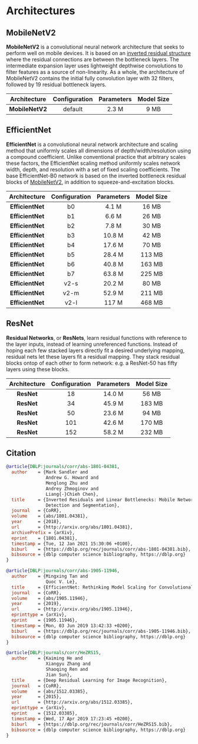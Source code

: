 # Architectures

## MobileNetV2

**MobileNetV2** is a convolutional neural network architecture that seeks to perform well on mobile devices. It is based on an [inverted residual structure](https://paperswithcode.com/method/inverted-residual-block) where the residual connections are between the bottleneck layers.  The intermediate expansion layer uses lightweight depthwise convolutions to filter features as a source of non-linearity. As a whole, the architecture of MobileNetV2 contains the initial fully convolution layer with 32 filters, followed by 19 residual bottleneck layers.

|  Architecture   | Configuration | Parameters | Model Size |
| :-------------: | :-----------: | :--------: | :--------: |
| **MobileNetV2** |    default    |   2.3 M    |  9 MB  |

## EfficientNet

**EfficientNet** is a convolutional neural network architecture and scaling method that uniformly scales all dimensions of depth/width/resolution using a compound coefficient. Unlike conventional practice that arbitrary scales these factors, the EfficientNet scaling method uniformly scales network width, depth, and resolution with a set of fixed scaling coefficients. The base EfficientNet-B0 network is based on the inverted bottleneck residual blocks of [MobileNetV2](https://paperswithcode.com/method/mobilenetv2), in addition to squeeze-and-excitation blocks.

|  Architecture   | Configuration | Parameters | Model Size |
| :-------------: | :-----------: | :--------: | :--------: |
| **EfficientNet** |    b0    |   4.1 M    |  16 MB  |
| **EfficientNet** |    b1    |   6.6 M    |  26 MB  |
| **EfficientNet** |    b2    |   7.8 M    |  30 MB  |
| **EfficientNet** |    b3    |   10.8 M    |  42 MB  |
| **EfficientNet** |    b4    |   17.6 M    |  70 MB  |
| **EfficientNet** |    b5    |   28.4 M    |  113 MB  |
| **EfficientNet** |    b6    |   40.8 M    |  163 MB  |
| **EfficientNet** |    b7    |   63.8 M    |  225 MB  |
| **EfficientNet** |    v2-s    |   20.2 M    |  80 MB  |
| **EfficientNet** |    v2-m    |   52.9 M    |  211 MB  |
| **EfficientNet** |    v2-l    |   117 M    |  468 MB  |

## ResNet

**Residual Networks**, or **ResNets**, learn residual functions with reference to the layer inputs, instead of learning unreferenced functions. Instead of hoping each few stacked layers directly fit a desired underlying mapping, residual nets let these layers fit a residual mapping. They stack residual blocks ontop of each other to form network: e.g. a ResNet-50 has fifty layers using these blocks.

|  Architecture   | Configuration | Parameters | Model Size |
| :-------------: | :-----------: | :--------: | :--------: |
| **ResNet** |    18    |   14.0 M    |  56 MB  |
| **ResNet** |    34    |   45.9 M    |  183 MB  |
| **ResNet** |    50    |   23.6 M   |  94 MB  |
| **ResNet** |    101    |   42.6 M   |  170 MB  |
| **ResNet** |    152    |   58.2 M   |  232 MB  |

## Citation

```BibTeX
@article{DBLP:journals/corr/abs-1801-04381,
  author    = {Mark Sandler and
               Andrew G. Howard and
               Menglong Zhu and
               Andrey Zhmoginov and
               Liang{-}Chieh Chen},
  title     = {Inverted Residuals and Linear Bottlenecks: Mobile Networks for Classification,
               Detection and Segmentation},
  journal   = {CoRR},
  volume    = {abs/1801.04381},
  year      = {2018},
  url       = {http://arxiv.org/abs/1801.04381},
  archivePrefix = {arXiv},
  eprint    = {1801.04381},
  timestamp = {Tue, 12 Jan 2021 15:30:06 +0100},
  biburl    = {https://dblp.org/rec/journals/corr/abs-1801-04381.bib},
  bibsource = {dblp computer science bibliography, https://dblp.org}
}
```

```BibTeX
@article{DBLP:journals/corr/abs-1905-11946,
  author    = {Mingxing Tan and
               Quoc V. Le},
  title     = {EfficientNet: Rethinking Model Scaling for Convolutional Neural Networks},
  journal   = {CoRR},
  volume    = {abs/1905.11946},
  year      = {2019},
  url       = {http://arxiv.org/abs/1905.11946},
  eprinttype = {arXiv},
  eprint    = {1905.11946},
  timestamp = {Mon, 03 Jun 2019 13:42:33 +0200},
  biburl    = {https://dblp.org/rec/journals/corr/abs-1905-11946.bib},
  bibsource = {dblp computer science bibliography, https://dblp.org}
}
```

```BibTeX
@article{DBLP:journals/corr/HeZRS15,
  author    = {Kaiming He and
               Xiangyu Zhang and
               Shaoqing Ren and
               Jian Sun},
  title     = {Deep Residual Learning for Image Recognition},
  journal   = {CoRR},
  volume    = {abs/1512.03385},
  year      = {2015},
  url       = {http://arxiv.org/abs/1512.03385},
  eprinttype = {arXiv},
  eprint    = {1512.03385},
  timestamp = {Wed, 17 Apr 2019 17:23:45 +0200},
  biburl    = {https://dblp.org/rec/journals/corr/HeZRS15.bib},
  bibsource = {dblp computer science bibliography, https://dblp.org}
}
```
